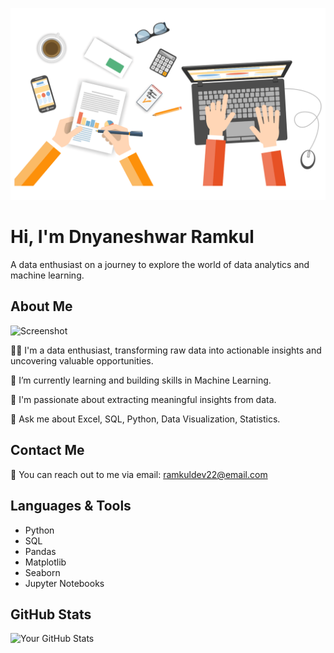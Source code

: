 ![Screenshot](Template.gif)
# Hi, I'm Dnyaneshwar Ramkul

A data enthusiast on a journey to explore the world of data analytics and machine learning.

## About Me
![Screenshot](image_1.gif)

👨‍💻 I'm a data enthusiast, transforming raw data into actionable insights and uncovering valuable opportunities.

🔭 I’m currently learning and building skills in Machine Learning.                                                

🌱 I'm passionate about extracting meaningful insights from data.

💬 Ask me about Excel, SQL, Python, Data Visualization, Statistics.

## Contact Me

📧 You can reach out to me via email: ramkuldev22@email.com

## Languages & Tools

- Python
- SQL
- Pandas
- Matplotlib
- Seaborn
- Jupyter Notebooks

## GitHub Stats

![Your GitHub Stats](https://github-readme-stats.vercel.app/api?username=devramkul&show_icons=true)
